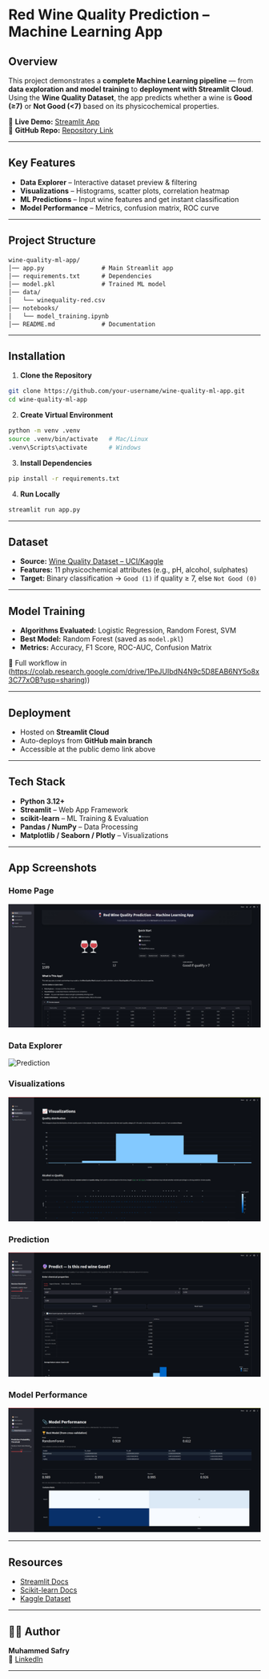 # Red Wine Quality Prediction – Machine Learning App

## Overview
This project demonstrates a **complete Machine Learning pipeline** — from **data exploration and model training** to **deployment with Streamlit Cloud**.  
Using the **Wine Quality Dataset**, the app predicts whether a wine is **Good (≥7)** or **Not Good (<7)** based on its physicochemical properties.

🔗 **Live Demo:** [Streamlit App](https://wine-quality-prediction-ml-app.streamlit.app/)  
🔗 **GitHub Repo:** [Repository Link](https://github.com/msafryx/wine-quality-prediction-ml-streamlit.git)

---

## Key Features
- **Data Explorer** – Interactive dataset preview & filtering  
- **Visualizations** – Histograms, scatter plots, correlation heatmap  
- **ML Predictions** – Input wine features and get instant classification  
- **Model Performance** – Metrics, confusion matrix, ROC curve  

---

## Project Structure
```
wine-quality-ml-app/
│── app.py                # Main Streamlit app
│── requirements.txt      # Dependencies
│── model.pkl             # Trained ML model
│── data/
│   └── winequality-red.csv
│── notebooks/
│   └── model_training.ipynb
│── README.md             # Documentation
```

---

## Installation

1. **Clone the Repository**
```bash
git clone https://github.com/your-username/wine-quality-ml-app.git
cd wine-quality-ml-app
```

2. **Create Virtual Environment**
```bash
python -m venv .venv
source .venv/bin/activate   # Mac/Linux
.venv\Scripts\activate      # Windows
```

3. **Install Dependencies**
```bash
pip install -r requirements.txt
```

4. **Run Locally**
```bash
streamlit run app.py
```

---

## Dataset
- **Source:** [Wine Quality Dataset – UCI/Kaggle](https://www.kaggle.com/datasets/uciml/red-wine-quality-cortez-et-al-2009)
- **Features:** 11 physicochemical attributes (e.g., pH, alcohol, sulphates)  
- **Target:** Binary classification → `Good (1)` if quality ≥ 7, else `Not Good (0)`  

---

## Model Training
- **Algorithms Evaluated:** Logistic Regression, Random Forest, SVM  
- **Best Model:** Random Forest (saved as `model.pkl`)  
- **Metrics:** Accuracy, F1 Score, ROC-AUC, Confusion Matrix  

📓 Full workflow in (https://colab.research.google.com/drive/1PeJUIbdN4N9c5D8EAB6NY5o8x3C77xOB?usp=sharing))

---

## Deployment
- Hosted on **Streamlit Cloud**  
- Auto-deploys from **GitHub main branch**  
- Accessible at the public demo link above  

---

## Tech Stack
- **Python 3.12+**  
- **Streamlit** – Web App Framework  
- **scikit-learn** – ML Training & Evaluation  
- **Pandas / NumPy** – Data Processing  
- **Matplotlib / Seaborn / Plotly** – Visualizations  

---

## App Screenshots

### Home Page
![Home Page](screenshots/home.png)

### Data Explorer
![Prediction](screenshots/data_explorer)

### Visualizations
![Performance](screenshots/visualization.png)

### Prediction 
![Prediction](screenshots/predict.png)

### Model Performance
![Performance](screenshots/performance.png)

---

## Resources
- [Streamlit Docs](https://docs.streamlit.io/)  
- [Scikit-learn Docs](https://scikit-learn.org/)  
- [Kaggle Dataset](https://www.kaggle.com/datasets)  

---

## 👨‍💻 Author
**Muhammed Safry**  
🔗 [LinkedIn](www.linkedin.com/in/muhammed-safry) 

---
